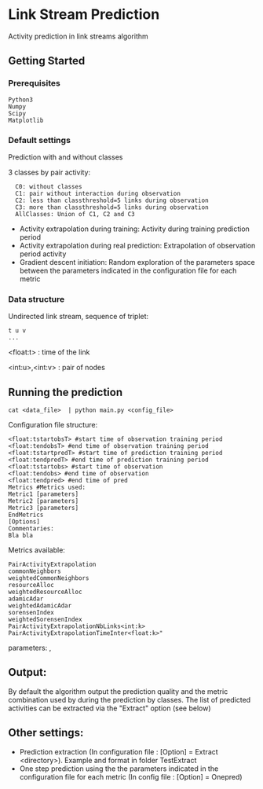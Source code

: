# Link Stream Prediction  

Activity prediction in link streams algorithm

## Getting Started

### Prerequisites

```
Python3
Numpy
Scipy
Matplotlib
```

### Default settings

Prediction with and without classes

3 classes by pair activity:
```
  C0: without classes
  C1: pair without interaction during observation
  C2: less than classthreshold=5 links during observation
  C3: more than classthreshold=5 links during observation
  AllClasses: Union of C1, C2 and C3
```

* Activity extrapolation during training: Activity during training prediction period
* Activity extrapolation during real prediction: Extrapolation of observation period activity
* Gradient descent initiation: Random exploration of the parameters space between the parameters indicated in the configuration file for each metric


### Data structure

Undirected link stream, sequence of triplet:

```
t u v
...
```

\<float:t\> : time of the link

\<int:u\>,\<int:v\> : pair of nodes

## Running the prediction

```
cat <data_file>  | python main.py <config_file>
```

Configuration file structure:
```
<float:tstartobsT> #start time of observation training period
<float:tendobsT> #end time of observation training period
<float:tstartpredT> #start time of prediction training period
<float:tendpredT> #end time of prediction training period
<float:tstartobs> #start time of observation
<float:tendobs> #end time of observation
<float:tendpred> #end time of pred
Metrics #Metrics used:
Metric1 [parameters]
Metric2 [parameters]
Metric3 [parameters]
EndMetrics
[Options]
Commentaries:
Bla bla
```

Metrics available:

```
PairActivityExtrapolation
commonNeighbors
weightedCommonNeighbors
resourceAlloc
weightedResourceAlloc
adamicAdar
weightedAdamicAdar
sorensenIndex
weightedSorensenIndex
PairActivityExtrapolationNbLinks<int:k>
PairActivityExtrapolationTimeInter<float:k>"
```

parameters: <float>,<float>

## Output:

By default the algorithm output the prediction quality and the metric combination used by during the prediction by classes.
The list of predicted activities can be extracted via the "Extract" option (see below)

## Other settings:

* Prediction extraction (In configuration file : [Option] = Extract \<directory\>). Example and format in folder TestExtract
* One step prediction using the the parameters indicated in the configuration file for each metric (In config file : [Option] = Onepred)



<!-- ### Break down into end to end tests

Explain what these tests test and why

```
Give an example
```



## Contributing

Please read [CONTRIBUTING.md](https://gist.github.com/PurpleBooth/b24679402957c63ec426) for details on our code of conduct, and the process for submitting pull requests to us.

## Versioning

We use [SemVer](http://semver.org/) for versioning. For the versions available, see the [tags on this repository](https://github.com/your/project/tags).

## Authors

* **Billie Thompson** - *Initial work* - [PurpleBooth](https://github.com/PurpleBooth)

See also the list of [contributors](https://github.com/your/project/contributors) who participated in this project.

## License

This project is licensed under the MIT License - see the [LICENSE.md](LICENSE.md) file for details

## Acknowledgments

* Hat tip to anyone who's code was used
* Inspiration
* etc
-->
